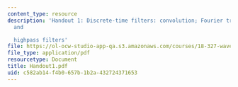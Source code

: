 ```yaml
---
content_type: resource
description: 'Handout 1: Discrete-time filters: convolution; Fourier transform; lowpass
  and

  highpass filters'
file: https://ol-ocw-studio-app-qa.s3.amazonaws.com/courses/18-327-wavelets-filter-banks-and-applications-spring-2003/c582ab14f4b0657b1b2a432724371653_Handout1.pdf
file_type: application/pdf
resourcetype: Document
title: Handout1.pdf
uid: c582ab14-f4b0-657b-1b2a-432724371653
---
```

